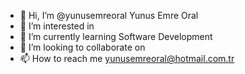 - 👋 Hi, I’m @yunusemreoral Yunus Emre Oral
- 👀 I’m interested in 
- 🌱 I’m currently learning Software Development
- 💞️ I’m looking to collaborate on 
- 📫 How to reach me yunusemreoral@hotmail.com.tr


<!---
yunusemreoral/yunusemreoral is a ✨ special ✨ repository because its `README.md` (this file) appears on your GitHub profile.
You can click the Preview link to take a look at your changes.
--->
